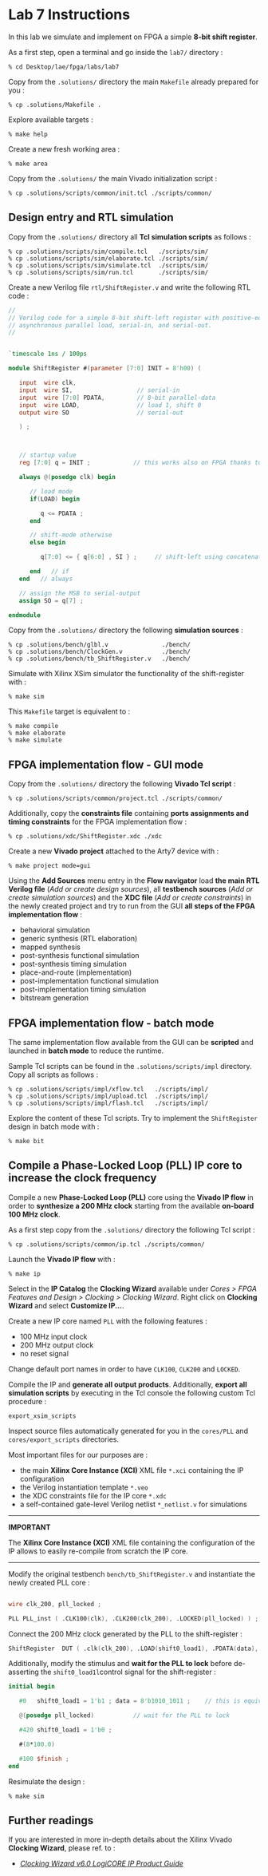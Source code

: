 # Lab 7 Instructions

In this lab we simulate and implement on FPGA a simple **8-bit shift register**.

As a first step, open a terminal and go inside the `lab7/` directory :


```
% cd Desktop/lae/fpga/labs/lab7
```

Copy from the `.solutions/` directory the main `Makefile` already prepared for you :

```
% cp .solutions/Makefile .
```

Explore available targets :

```
% make help
```

Create a new fresh working area :

```
% make area
```

Copy from the `.solutions/` the main Vivado initialization script :

```
% cp .solutions/scripts/common/init.tcl ./scripts/common/
```


## Design entry and RTL simulation

Copy from the `.solutions/` directory all **Tcl simulation scripts** as follows :

```
% cp .solutions/scripts/sim/compile.tcl   ./scripts/sim/
% cp .solutions/scripts/sim/elaborate.tcl ./scripts/sim/
% cp .solutions/scripts/sim/simulate.tcl  ./scripts/sim/
% cp .solutions/scripts/sim/run.tcl       ./scripts/sim/
```

Create a new Verilog file `rtl/ShiftRegister.v` and write the following RTL code :

```verilog
//
// Verilog code for a simple 8-bit shift-left register with positive-edge clock,
// asynchronous parallel load, serial-in, and serial-out.
//


`timescale 1ns / 100ps

module ShiftRegister #(parameter [7:0] INIT = 8'h00) (

   input  wire clk,
   input  wire SI,                  // serial-in
   input  wire [7:0] PDATA,         // 8-bit parallel-data
   input  wire LOAD,                // load 1, shift 0
   output wire SO                   // serial-out

   ) ;



   // startup value
   reg [7:0] q = INIT ;            // this works also on FPGA thanks to Global Set/Reset (GSR) when firmware is downloaded !

   always @(posedge clk) begin

      // load mode
      if(LOAD) begin

         q <= PDATA ;
      end

      // shift-mode otherwise
      else begin

         q[7:0] <= { q[6:0] , SI } ;     // shift-left using concatenation

      end   // if
   end   // always

   // assign the MSB to serial-output
   assign SO = q[7] ;

endmodule
```

Copy from the `.solutions/` directory the following **simulation sources** :

```
% cp .solutions/bench/glbl.v               ./bench/
% cp .solutions/bench/ClockGen.v           ./bench/
% cp .solutions/bench/tb_ShiftRegister.v   ./bench/
```

Simulate with Xilinx XSim simulator the functionality of the shift-register with :

```
% make sim
```

This `Makefile` target is equivalent to :

```
% make compile
% make elaborate
% make simulate
```


## FPGA implementation flow - GUI mode

Copy from the `.solutions/` directory the following **Vivado Tcl script** :

```
% cp .solutions/scripts/common/project.tcl ./scripts/common/
```

Additionally, copy the **constraints file** containing **ports assignments and timing constraints**
for the FPGA implementation flow :

```
% cp .solutions/xdc/ShiftRegister.xdc ./xdc
```

Create a new **Vivado project** attached to the Arty7 device with :

```
% make project mode=gui
```

Using the **Add Sources** menu entry in the  **Flow navigator** load **the main RTL Verilog file** (*Add or create design sources*),
all **testbench sources** (*Add or create simulation sources*) and the **XDC file** (*Add or create constraints*) in the newly created
project and try to run from the GUI **all steps of the FPGA implementation flow** :

* behavioral simulation
* generic synthesis (RTL elaboration)
* mapped synthesis
* post-synthesis functional simulation
* post-synthesis timing simulation
* place-and-route (implementation)
* post-implementation functional simulation
* post-implementation timing simulation
* bitstream generation


## FPGA implementation flow - batch mode

The same implementation flow available from the GUI can be **scripted** and launched in **batch mode** to reduce the runtime.

Sample Tcl scripts can be found in the `.solutions/scripts/impl` directory. Copy all scripts as follows :

```
% cp .solutions/scripts/impl/xflow.tcl   ./scripts/impl/
% cp .solutions/scripts/impl/upload.tcl  ./scripts/impl/
% cp .solutions/scripts/impl/flash.tcl   ./scripts/impl/
```

Explore the content of these Tcl scripts. Try to implement the `ShiftRegister` design in batch mode with :

```
% make bit
```


## Compile a Phase-Locked Loop (PLL) IP core to increase the clock frequency

Compile a new **Phase-Locked Loop (PLL)** core using the **Vivado IP flow** in order to **synthesize a 200 MHz clock** starting from the
available **on-board 100 MHz clock**.

As a first step copy from the `.solutions/` directory the following Tcl script :

```
% cp .solutions/scripts/common/ip.tcl ./scripts/common/
```

Launch the **Vivado IP flow** with :

```
% make ip
```

Select in the **IP Catalog** the **Clocking Wizard** available under *Cores > FPGA Features and Design > Clocking > Clocking Wizard*.
Right click on **Clocking Wizard** and select **Customize IP...**.

Create a new IP core named `PLL` with the following features :

* 100 MHz input clock
* 200 MHz output clock
* no reset signal

Change default port names in order to have `CLK100`, `CLK200` and `LOCKED`.

Compile the IP and **generate all output products**. Additionally, **export all simulation scripts** by executing in the Tcl console
the following custom Tcl procedure :

```
export_xsim_scripts
```

Inspect source files automatically generated for you in the `cores/PLL` and `cores/export_scripts` directories.

Most important files for our purposes are :

* the main **Xilinx Core Instance (XCI)** XML file `*.xci` containing the IP configuration
* the Verilog instantiation template `*.veo`
* the XDC constraints file for the IP core `*.xdc`
* a self-contained gate-level Verilog netlist `*_netlist.v` for simulations

<hr>

**IMPORTANT**

The  **Xilinx Core Instance (XCI)** XML file containing the configuration of the IP allows to
easily re-compile from scratch the IP core.

<hr>


Modify the original testbench `bench/tb_ShiftRegister.v` and instantiate the newly created PLL core :

```verilog

wire clk_200, pll_locked ;

PLL PLL_inst ( .CLK100(clk), .CLK200(clk_200), .LOCKED(pll_locked) ) ;
```

Connect the 200 MHz clock generated by the PLL to the shift-register :

```verilog
ShiftRegister  DUT ( .clk(clk_200), .LOAD(shift0_load1), .PDATA(data), .SI(1'b0), .SO(serial_out)) ;
```



Additionally, modify the stimulus and **wait for the PLL to lock** before de-asserting the `shift0_load1l`control signal for the shift-register :

```verilog
initial begin

   #0   shift0_load1 = 1'b1 ; data = 8'b1010_1011 ;    // this is equivalent to 8'hAB

   @(posedge pll_locked)           // wait for the PLL to lock

   #420 shift0_load1 = 1'b0 ;

   #(8*100.0)

   #100 $finish ;
end
```


Resimulate the design :

```
% make sim
```

## Further readings

If you are interested in more in-depth details about the Xilinx Vivado **Clocking Wizard**, please ref. to :

* [*Clocking Wizard v6.0 LogiCORE IP Product Guide*](https://www.xilinx.com/support/documentation/ip_documentation/clk_wiz/v6_0/pg065-clk-wiz.pdf)

